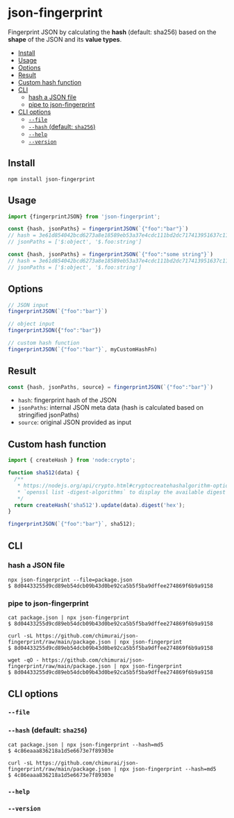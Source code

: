 # json-fingerprint

Fingerprint JSON by calculating the **hash** (default: sha256) based on the **shape** of the JSON and its **value types**.

- [Install](#install)
- [Usage](#usage)
- [Options](#options)
- [Result](#result)
- [Custom hash function](#custom-hash-function)
- [CLI](#cli)
  - [hash a JSON file](#hash-a-json-file)
  - [pipe to json-fingerprint](#pipe-to-json-fingerprint)
- [CLI options](#cli-options)
  - [`--file`](#--file)
  - [`--hash` (default: `sha256`)](#--hash-default-sha256)
  - [`--help`](#--help)
  - [`--version`](#--version)

## Install

```shell
npm install json-fingerprint
```

## Usage

```mjs
import {fingerprintJSON} from 'json-fingerprint';
```

```mjs
const {hash, jsonPaths} = fingerprintJSON(`{"foo":"bar"}`)
// hash = 3e61d854042bcd6273a8e18589eb53a37e4cdc111bd2dc717413951637c11e2d
// jsonPaths = ['$:object', '$.foo:string']

const {hash, jsonPaths} = fingerprintJSON(`{"foo":"some string"}`)
// hash = 3e61d854042bcd6273a8e18589eb53a37e4cdc111bd2dc717413951637c11e2d
// jsonPaths = ['$:object', '$.foo:string']
```

## Options

```mjs
// JSON input
fingerprintJSON(`{"foo":"bar"}`)

// object input
fingerprintJSON({"foo":"bar"})

// custom hash function
fingerprintJSON(`{"foo":"bar"}`, myCustomHashFn)
```

## Result

```mjs
const {hash, jsonPaths, source} = fingerprintJSON(`{"foo":"bar"}`)
```

- `hash`: fingerprint hash of the JSON
- `jsonPaths`: internal JSON meta data (hash is calculated based on stringified jsonPaths)
- `source`: original JSON provided as input

## Custom hash function

```mjs
import { createHash } from 'node:crypto';

function sha512(data) {
  /**
   * https://nodejs.org/api/crypto.html#cryptocreatehashalgorithm-options
   * `openssl list -digest-algorithms` to display the available digest algorithms
   */
  return createHash('sha512').update(data).digest('hex');
}

fingerprintJSON(`{"foo":"bar"}`, sha512);
```

## CLI

### hash a JSON file

```shell
npx json-fingerprint --file=package.json
$ 8d04433255d9cd89eb54dcb09b43d0be92ca5b5f5ba9dffee274869f6b9a9158
```

### pipe to json-fingerprint

```shell
cat package.json | npx json-fingerprint
$ 8d04433255d9cd89eb54dcb09b43d0be92ca5b5f5ba9dffee274869f6b9a9158
```

```shell
curl -sL https://github.com/chimurai/json-fingerprint/raw/main/package.json | npx json-fingerprint
$ 8d04433255d9cd89eb54dcb09b43d0be92ca5b5f5ba9dffee274869f6b9a9158
```

```shell
wget -qO - https://github.com/chimurai/json-fingerprint/raw/main/package.json | npx json-fingerprint
$ 8d04433255d9cd89eb54dcb09b43d0be92ca5b5f5ba9dffee274869f6b9a9158
```

## CLI options

### `--file`

### `--hash` (default: `sha256`)

```shell
cat package.json | npx json-fingerprint --hash=md5
$ 4c86eaaa836218a1d5e6673e7f89303e
```

```shell
curl -sL https://github.com/chimurai/json-fingerprint/raw/main/package.json | npx json-fingerprint --hash=md5
$ 4c86eaaa836218a1d5e6673e7f89303e
```

### `--help`

### `--version`
